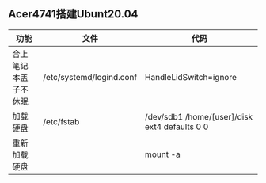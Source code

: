 ## Acer4741搭建Ubunt20.04

功能|文件|代码
-|-|-
合上笔记本盖子不休眠|/etc/systemd/logind.conf|HandleLidSwitch=ignore
加载硬盘|/etc/fstab|/dev/sdb1 /home/[user]/disk ext4 defaults 0 0
重新加载硬盘||mount -a



	
